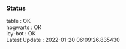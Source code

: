 ### Status


table : OK  
hogwarts : OK  
icy-bot : OK  
Latest Update : 2022-01-20 06:09:26.835430
